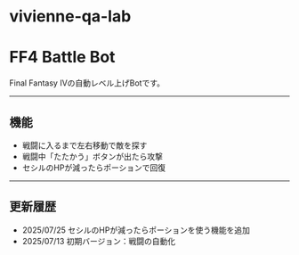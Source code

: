﻿# vivienne-qa-lab
# FF4 Battle Bot

Final Fantasy IVの自動レベル上げBotです。

---

## 機能

- 戦闘に入るまで左右移動で敵を探す
- 戦闘中「たたかう」ボタンが出たら攻撃
- セシルのHPが減ったらポーションで回復

---

## 更新履歴

- 2025/07/25 セシルのHPが減ったらポーションを使う機能を追加
- 2025/07/13 初期バージョン：戦闘の自動化
